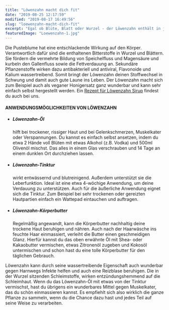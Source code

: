 ```yaml
---
title: "Löwenzahn macht dich fit"
date: "2019-08-25 12:17:59"
modified: "2019-08-17 16:49:56"
slug: "loewenzahn-macht-dich-fit"
excerpt: "Egal ob Blüte, Blatt oder Wurzel - der Löwenzahn enthält in jedem Teil gesundheitsfördernde Inhaltsstoffe, die sich positiv auf deinen Organismus auswirken. "
featuredImage: "Loewenzahn-1.jpg"
---
```


Die Pusteblume hat eine entschlackende Wirkung auf den Körper. Verantwortlich dafür sind die enthaltenen Bitterstoffe in Wurzel und Blättern. Sie fördern die vermehrte Bildung von Speichelfluss und Magensäure und kurbeln den Gallenfluss sowie die Fettverdauung an. Sekundäre Pflanzenstoffe wirken dazu antibakteriell und antiviral, Flavonoide und Kalium wassertreibend. Somit bringt der Löwenzahn deinen Stoffwechsel in Schwung und damit auch gute Laune ins Leben. Der Löwenzahn macht sich zum Beispiel auch als veganer Honigersatz ganz wunderbar und kann sehr einfach selbst hergestellt werden. Ein [Rezept für Löwenzahn Sirup](https://www.veganblatt.com/lowenzahnsirup) findest du auch bei uns.

#### ANWENDUNGSMÖGLICHKEITEN VON LÖWENZAHN

*   ##### Löwenzahn-Öl
    
    hilft bei trockener, rissiger Haut und bei Gelenkschmerzen, Muskelkater oder Verspannungen. Du kannst es einfach selbst ansetzen, indem du etwa 2 Hände voll Blüten mit etwas Alkohol (z.B. Vodka) und 500ml Olivenöl mischst. Das alles in einem Glas verschrauben und 14 Tage an einem dunklen Ort durchziehen lassen.
*   ##### Löwenzahn-Tinktur
    
    wirkt entwässernd und blutreinigend. Außerdem unterstützt sie die Leberfunktion. Ideal ist eine etwa 4-wöchige Anwendung, um deine Verdauung zu unterstützen. Auch für die äußerliche Anwendung eignet sich die Tinktur. Zum Beispiel bei sehr trockenen oder gereizten Hautpartien einfach ein Wattepad eintauchen und auftragen.
*   ##### Löwenzahn-Körperbutter
    
    Regelmäßig angewandt, kann die Körperbutter nachhaltig deine trockene Haut beruhigen und nähren. Auch nach der Haarwäsche ins feuchte Haar einmassiert, verleiht die Butter einen geschmeidigen Glanz. Hierfür kannst du das oben erwähnte Öl mit Shea- oder Kakaobutter vermischen, etwas Zitronenöl zugeben und Kokosöl untermischen und schon hast du eine tolle Körperbutter für den täglichen Gebrauch.

Löwenzahn kann durch seine wassertreibende Eigenschaft auch wunderbar gegen Harnwegs Infekte helfen und auch eine Reizblase beruhigen. Die in der Wurzel sitzenden Schleimstoffe, wirken entzündungshemmend auf die Schleimhaut. Wenn du das Löwenzahn-Öl mit etwas von der Tinktur vermischst, hast du übrigens ein wunderbares Mittel gegen Muskelkater, das du schön einmassieren kannst. Es empfiehlt sich also wirklich die ganze Pflanze zu sammeln, wenn du die Chance dazu hast und jedes Teil auf seine Weise zu verarbeiten.